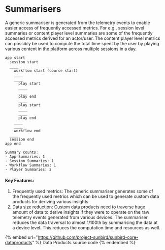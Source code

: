 # Summarisers

A generic summariser is generated from the telemetry events to enable easier access of frequently accessed metrics. For e.g., session level summaries or content player level summaries are some of the frequently accessed metrics derived for an actor/user. The content player level metrics can possibly be used to compute the total time spent by the user by playing various content in the platform across multiple sessions in a day.

```
app start
  session start
  ____
    workflow start (course start)
    ____
    ____
      play start
      ____
      ____
      play end
      ____
      play start
      ____
      ____
      play end
    ____
    ____
    workflow end
  ____
  session end
app end

Summary counts:
- App Summaries: 1
- Session Summaries: 1
- Workflow Summaries: 1
- Player Summaries: 2
```

#### Key Features:

1. Frequently used metrics: The generic summariser generates some of the frequently used metrics which can be used to generate custom data products for deriving various insights.
2. Data size reduction: Custom data products need to traverse huge amount of data to derive insights if they were to operate on the raw telemetry events generated from various devices. The summariser reduces the data traversal to almost 1/100th by summarising the data at a device level. This reduces the computation time and resources as well.

{% embed url="https://github.com/project-sunbird/sunbird-core-dataproducts" %}
Data Products source code
{% endembed %}
